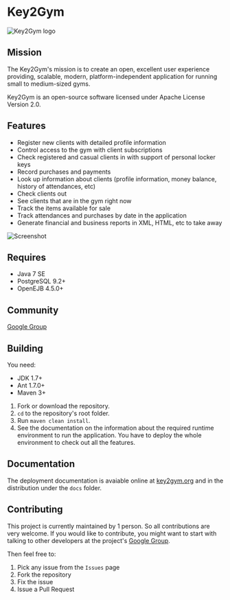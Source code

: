 # Key2Gym

![Key2Gym logo](https://raw.github.com/equalsdanny/key2gym-img/master/logo-wide.png)

## Mission
The Key2Gym's mission is to create an open, excellent user experience providing, scalable, modern, platform-independent application for running small to medium-sized gyms.

Key2Gym is an open-source software licensed under Apache License Version 2.0.

## Features

* Register new clients with detailed profile information
* Control access to the gym with client subscriptions
* Check registered and casual clients in with support of personal locker keys
* Record purchases and payments
* Look up information about clients (profile information, money balance, history of attendances, etc)
* Check clients out
* See clients that are in the gym right now
* Track the items available for sale
* Track attendances and purchases by date in the application
* Generate financial and business reports in XML, HTML, etc to take away

![Screenshot](https://raw.github.com/equalsdanny/key2gym-img/master/screenshots/main-1.png)

## Requires

* Java 7 SE
* PostgreSQL 9.2+
* OpenEJB 4.5.0+

## Community

[Google Group](https://groups.google.com/forum/?hl=ru&fromgroups#!forum/key2gym)

## Building

You need:
* JDK 1.7+
* Ant 1.7.0+
* Maven 3+

1. Fork or download the repository.
2. `cd` to the repository's root folder.
4. Run `maven clean install`.
5. See the documentation on the information about the required runtime environment to run the application. You have to deploy the whole environment to check out all the features.

## Documentation

The deployment documentation is avaiable online at [key2gym.org](http://key2gym.org/documentation/latest/index.html) and in the distribution under the `docs` folder.

## Contributing

This project is currently maintained by 1 person. So all contributions are very welcome. If you would like to contribute, you might want to start with talking to other developers at the project's [Google Group](https://groups.google.com/forum/?hl=ru&fromgroups#!forum/key2gym).

Then feel free to:

1. Pick any issue from the `Issues` page
2. Fork the repository
3. Fix the issue
4. Issue a Pull Request

